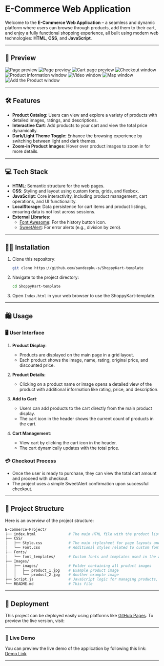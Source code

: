 # E-Commerce Web Application

Welcome to the **E-Commerce Web Application** – a seamless and dynamic platform where users can browse through products, add them to their cart, and enjoy a fully functional shopping experience, all built using modern web technologies: **HTML**, **CSS**, and **JavaScript**.

---

## 📸 Preview
<img src="Images/page_perview.png" usemap="#page1" alt="Page preview">
<img src="Images/page_perview.png" usemap="#page1(1)" alt="Page preview">
<img src="Images/cart.png" alt="Cart page preview" name="#cart">
<img src="Images/checkout.png" alt="Checkout window">
<img src="Images/product_information.png" alt="Product information window">
<img src="Images/display_video.png" alt="Video window">
<img src="Images/map.png" alt="Map window">
<img src="Images/add_product.png" alt="Add the Product window">

<map name="page1">
		<area shape="rect" coords="388,7,422,22" href="cart"/>
		<area shape="circle" coords="61,65,25" href="https://www.google.com/"/>
		<area shape="poly" coords="185,10,269,23,366,7,271,86,217,57,174,86" href="https://www.vthreesoft.com/"/>
</map>

---

## 🛠 **Features**

- **Product Catalog**: Users can view and explore a variety of products with detailed images, ratings, and descriptions.
- **Interactive Cart**: Add products to your cart and view the total price dynamically.
- **Dark/Light Theme Toggle**: Enhance the browsing experience by switching between light and dark themes.
- **Zoom-in Product Images**: Hover over product images to zoom in for more details.

---

## 💻 **Tech Stack**

- **HTML**: Semantic structure for the web pages.
- **CSS**: Styling and layout using custom fonts, grids, and flexbox.
- **JavaScript**: Core interactivity, including product management, cart operations, and UI functionality.
- **LocalStorage**: Data persistence for cart items and product listings, ensuring data is not lost across sessions.
- **External Libraries**:
  - [Font Awesome](https://fontawesome.com/): For the history button icon.
  - [SweetAlert](https://sweetalert.js.org/): For error alerts (e.g., division by zero).

---

## 👨‍💻 Installation

1. Clone this repository:
   ```bash
   git clone https://github.com/sandeepku-s/ShoppyKart-template
   ```
2. Navigate to the project directory:
   ```bash
   cd ShoppyKart-template
   ```
3. Open `Index.html` in your web browser to use the ShoppyKart-template.

---

## 🛍️ Usage

### 🖥️ **User Interface**

1. **Product Display**:
   - Products are displayed on the main page in a grid layout.
   - Each product shows the image, name, rating, original price, and discounted price.
   
2. **Product Details**:
   - Clicking on a product name or image opens a detailed view of the product with additional information like rating, price, and description.
   
3. **Add to Cart**:
   - Users can add products to the cart directly from the main product display.
   - The cart icon in the header shows the current count of products in the cart.

4. **Cart Management**:
   - View cart by clicking the cart icon in the header.
   - The cart dynamically updates with the total price.

### 💳 **Checkout Process**

- Once the user is ready to purchase, they can view the total cart amount and proceed with checkout.
- The project uses a simple SweetAlert confirmation upon successful checkout.
  
---

## 📂 Project Structure

Here is an overview of the project structure:

```bash
E-Commerce-Project/
├── index.html               # The main HTML file with the product listing and cart structure
├── CSS/
│   ├── Style.css            # The main stylesheet for page layouts and UI
│   └── Font.css             # Additional styles related to custom fonts
├── Fonts/
│   └── font_templates/      # Custom fonts and templates used in the app
├── Images/
│   ├── images/              # Folder containing all product images
│   │   ├── product_1.jpg    # Example product image
│   │   └── product_2.jpg    # Another example image
├── Script.js                # JavaScript logic for managing products, cart, and UI behavior
└── README.md                # This file
```

---

## 🚀 Deployment

This project can be deployed easily using platforms like [GitHub Pages](https://pages.github.com/). To preview the live version, visit:

---

### 🚀 **Live Demo** 
You can preview the live demo of the application by following this link:
[Demo Link](https://sandeepku-s.github.io/ShoppyKart-template/)

---
